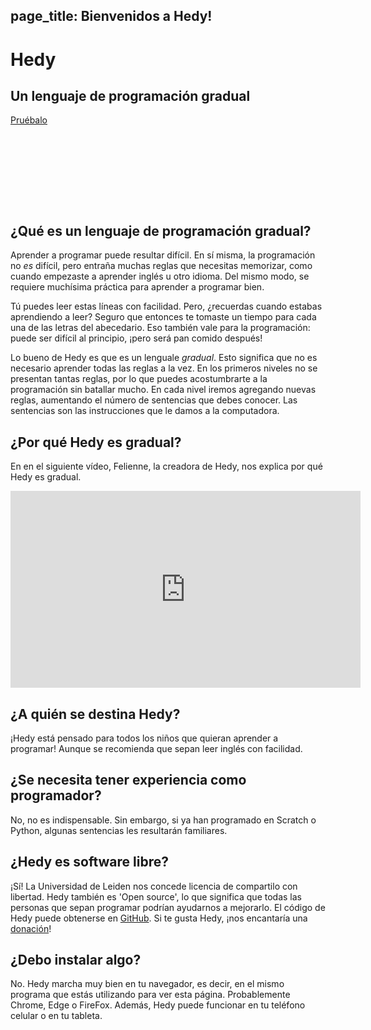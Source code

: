 page_title: Bienvenidos a Hedy!
---
<div class="-mx-16 -my-12 px-16 py-8 mb-8 bg-cover flex items-center" style="background-image: url(/images/header.jpg); height: 250px; position: relative;">
  <div class="flex-1">
    <h1 class="font-bold font-slab text-white text-6xl text-shadow-md tracking-wide">Hedy</h1>
    <h2 class="font-sans font-light text-white text-shadow-md tracking-wide my-1">Un lenguaje de programación gradual</h2>
  </div>
  <div class="flex-none">
    <a class="green-btn text-white px-8 py-4" href="/hedy?lang=es">Pruébalo</a>
  </div>
</div>

## ¿Qué es un lenguaje de programación gradual?

Aprender a programar puede resultar difícil. En sí misma, la programación no *es* difícil, pero entraña muchas reglas que
necesitas memorizar, como cuando empezaste a aprender inglés u otro idioma. Del mismo modo, se requiere muchísima práctica para
aprender a programar bien.

Tú puedes leer estas líneas con facilidad. Pero, ¿recuerdas cuando estabas aprendiendo a leer? Seguro que entonces te tomaste
un tiempo para cada una de las letras del abecedario. Eso también vale para la programación: puede ser difícil al principio,
¡pero será pan comido después!

Lo bueno de Hedy es que es un lenguale *gradual*. Esto significa que no es necesario aprender todas las reglas a la vez. En los
primeros niveles no se presentan tantas reglas, por lo que puedes acostumbrarte a la programación sin batallar mucho. En cada
nivel iremos agregando nuevas reglas, aumentando el número de sentencias que debes conocer. Las sentencias son las instrucciones
que le damos a la computadora.


## ¿Por qué Hedy es gradual?
En en el siguiente vídeo, Felienne, la creadora de Hedy, nos explica por qué Hedy es gradual.

<center>
<iframe width="560" height="315" src="https://www.youtube.com/embed/EdqT313rM40" frameborder="0" allow="accelerometer; autoplay; encrypted-media; gyroscope; picture-in-picture" allowfullscreen></iframe>
</center>

## ¿A quién se destina Hedy?
¡Hedy está pensado para todos los niños que quieran aprender a programar! Aunque se recomienda que sepan leer inglés con facilidad.

## ¿Se necesita tener experiencia como programador?
No, no es indispensable. Sin embargo, si ya han programado en Scratch o Python, algunas sentencias les resultarán familiares.

## ¿Hedy es software libre?
¡Sí! La Universidad de Leiden nos concede licencia de compartilo con libertad. Hedy también es 'Open source', lo que significa que
todas las personas que sepan programar podrían ayudarnos a mejorarlo. El código de Hedy puede obtenerse en
[GitHub](https://github.com/Felienne/hedy).
Si te gusta Hedy, ¡nos encantaría una [donación](https://www.steunleiden.nl/project/hedy?locale=en)!

## ¿Debo instalar algo?
No. Hedy marcha muy bien en  tu navegador, es decir, en el mismo programa que estás utilizando para ver esta página. Probablemente Chrome,
Edge o FireFox. Además, Hedy puede funcionar en tu teléfono celular o en tu tableta.
